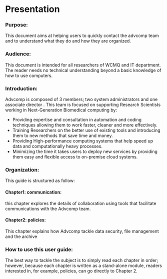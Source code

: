 # Presentation

### Purpose:

This document aims at helping users to quickly contact the advcomp team and to understand what they do and how they are organized.

### Audience:

This document is intended for all researchers of WCMQ and IT department. The reader needs no technical understanding beyond a basic knowledge of how to use computers.

### Introduction:

Advcomp is composed of 3 members; two system administrators and one associate director . This team is focused on supporting Research Scientists working in Next-Generation Biomedical computing by:

* Providing expertise and consultation in automation and coding techniques allowing them to work faster, cleaner and more effectively.
* Training Researchers on the better use of existing tools and introducing them to new methods that save time and money.
* Providing High-performance computing systems that help speed up data and computationally heavy processes.
* Minimizing the time it takes users to deploy new services by providing them easy and flexible access to on-premise cloud systems.

### Organization:

This guide is structured as follow:

#### Chapter1: communication:

this chapter explores the details of collaboration using tools that facilitate communications with the Advcomp team.

#### Chapter2: policies:

This chapter explains how Advcomp tackle data security, file management and the archive

### How to use this user guide:

The best way to tackle the subject is to simply read each chapter in order; however, because each chapter is written as a stand-alone module, readers interested in, for example, policies, can go directly to Chapter 2.

